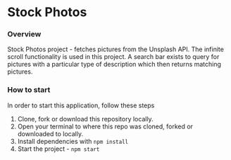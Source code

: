 # Stock Photos

### Overview
Stock Photos project - fetches pictures from the Unsplash API. The infinite scroll functionality is used in this project. A search bar exists to query for pictures with a particular type of description which then returns matching pictures.

### How to start

In order to start this application, follow these steps

1. Clone, fork or download this repository locally.
2. Open your terminal to where this repo was cloned, forked or downloaded to locally.
3. Install dependencies with `npm install`
4. Start the project - `npm start`